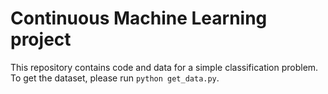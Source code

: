 # Continuous Machine Learning project

This repository contains code and data for a simple classification problem. To get the dataset, please run `python get_data.py`.
